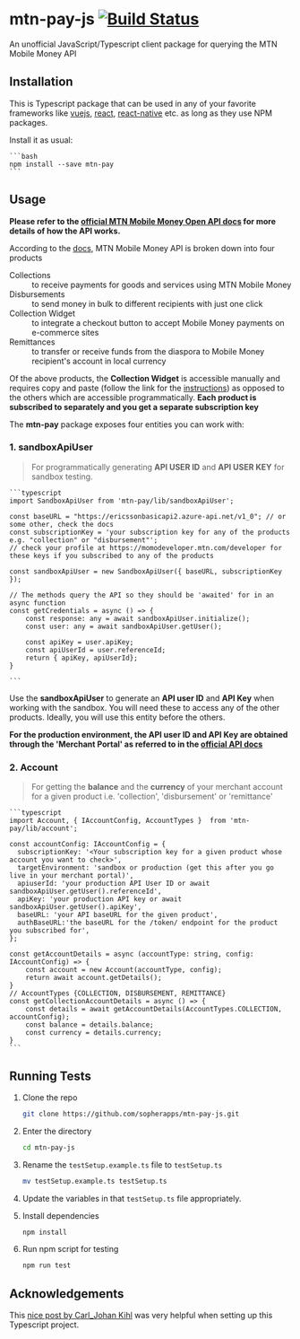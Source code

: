# mtn-pay-js [![Build Status](https://travis-ci.org/sopherapps/mtn-pay-js.svg?branch=master)](https://travis-ci.org/sopherapps/mtn-pay-js)

An unofficial JavaScript/Typescript client package for querying the MTN Mobile Money API

## Installation

This is Typescript package that can be used in any of your favorite frameworks like [vuejs](https://vuejs.org), [react](https://reactjs.org), [react-native](https://facebook.github.io/react-native/) etc. as long as they use NPM packages.

Install it as usual:

    ```bash
    npm install --save mtn-pay
    ```

## Usage

__Please refer to the [official MTN Mobile Money Open API docs](https://momodeveloper.mtn.com/) for more details of how the API works.__

According to the [docs](https://momodeveloper.mtn.com/products), MTN Mobile Money API is broken down into four products

<dl>
<dt>Collections</dt>
<dd>to receive payments for goods and services using MTN Mobile Money</dd>

<dt>Disbursements</dt>
<dd>to send money in bulk to different recipients with just one click</dd>

<dt>Collection Widget</dt>
<dd>to integrate a checkout button to accept Mobile Money payments on e-commerce sites</dd>

<dt>Remittances</dt>
<dd>to transfer or receive funds from the diaspora to Mobile Money recipient's account in local currency</dd>
</dl>

Of the above products, the __Collection Widget__ is accessible manually and requires copy and paste (follow the link for the [instructions](https://momodeveloper.mtn.com/widget-api)) as opposed to the others which are accessible programmatically.
__Each product is subscribed to separately and you get a separate subscription key__

The __mtn-pay__ package exposes four entities you can work with:

### 1. sandboxApiUser

> For programmatically generating __API USER ID__ and __API USER KEY__ for sandbox testing.

    ```typescript
    import SandboxApiUser from 'mtn-pay/lib/sandboxApiUser';

    const baseURL = "https://ericssonbasicapi2.azure-api.net/v1_0"; // or some other, check the docs
    const subscriptionKey = 'your subscription key for any of the products e.g. "collection" or "disbursement"';
    // check your profile at https://momodeveloper.mtn.com/developer for these keys if you subscribed to any of the products

    const sandboxApiUser = new SandboxApiUser({ baseURL, subscriptionKey });

    // The methods query the API so they should be 'awaited' for in an async function
    const getCredentials = async () => {
        const response: any = await sandboxApiUser.initialize();
        const user: any = await sandboxApiUser.getUser();

        const apiKey = user.apiKey;
        const apiUserId = user.referenceId;
        return { apiKey, apiUserId};
    }

    ```

Use the __sandboxApiUser__ to generate an __API user ID__ and __API Key__ when working with the sandbox. You will need these to access any of the other products. Ideally, you will use this entity before the others.

__For the production environment, the API user ID and API Key are obtained through the 'Merchant Portal' as referred to in the [official API docs](https://momodeveloper.mtn.com/api-documentation/api-description/)__

### 2. Account

> For getting the __balance__ and the __currency__ of your merchant account for a given product i.e. 'collection', 'disbursement' or 'remittance'

    ```typescript
    import Account, { IAccountConfig, AccountTypes }  from 'mtn-pay/lib/account';

    const accountConfig: IAccountConfig = {
      subscriptionKey: '<Your subscription key for a given product whose account you want to check>',
      targetEnvironment: 'sandbox or production (get this after you go live in your merchant portal)',
      apiuserId: 'your production API User ID or await sandboxApiUser.getUser().referenceId',
      apiKey: 'your production API key or await sandboxApiUser.getUser().apiKey',
      baseURL: 'your API baseURL for the given product',
      authBaseURL:'the baseURL for the /token/ endpoint for the product you subscribed for',
    };

    const getAccountDetails = async (accountType: string, config: IAccountConfig) => {
        const account = new Account(accountType, config);
        return await account.getDetails();
    }
    // AccountTypes {COLLECTION, DISBURSEMENT, REMITTANCE}
    const getCollectionAccountDetails = async () => {
        const details = await getAccountDetails(AccountTypes.COLLECTION, accountConfig);
        const balance = details.balance;
        const currency = details.currency;
    }
    ```


## Running Tests

1. Clone the repo

    ```bash
    git clone https://github.com/sopherapps/mtn-pay-js.git
    ```

2. Enter the directory

    ```bash
    cd mtn-pay-js
    ```

3. Rename the ```testSetup.example.ts``` file to ```testSetup.ts```

    ```bash
    mv testSetup.example.ts testSetup.ts
    ```

4. Update the variables in that ```testSetup.ts``` file appropriately.
5. Install dependencies

    ```bash
    npm install
    ```

6. Run npm script for testing

    ```bash
    npm run test
    ```

## Acknowledgements

This [nice post by Carl_Johan Kihl](https://itnext.io/step-by-step-building-and-publishing-an-npm-typescript-package-44fe7164964c) was very helpful when setting up this Typescript project.
